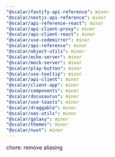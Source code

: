 ```yaml
---
"@scalar/fastify-api-reference": minor
"@scalar/nextjs-api-reference": minor
"@scalar/api-reference-react": minor
"@scalar/api-client-proxy": minor
"@scalar/api-client-react": minor
"@scalar/use-codemirror": minor
"@scalar/api-reference": minor
"@scalar/object-utils": minor
"@scalar/echo-server": minor
"@scalar/mock-server": minor
"@scalar/play-button": minor
"@scalar/use-tooltip": minor
"@scalar/api-client": minor
"@scalar/client-app": minor
"@scalar/components": minor
"@scalar/docusaurus": minor
"@scalar/use-toasts": minor
"@scalar/draggable": minor
"@scalar/oas-utils": minor
"@scalar/galaxy": minor
"@scalar/themes": minor
"@scalar/nuxt": minor
---
```


chore: remove aliasing
